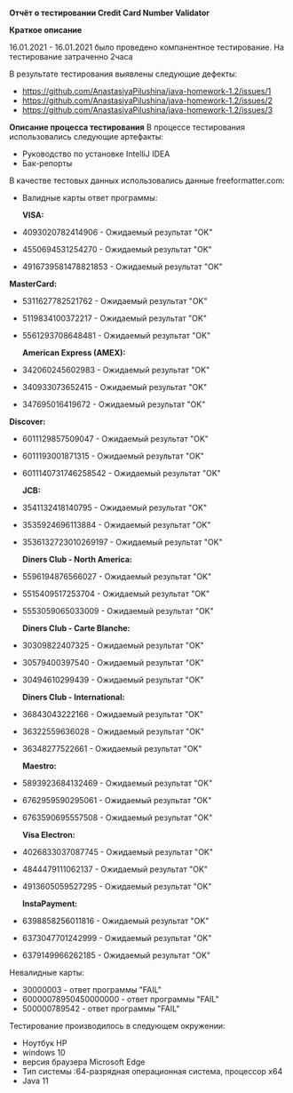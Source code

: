 **Отчёт о тестировании Credit Card Number Validator**

**Краткое описание**

16.01.2021 - 16.01.2021 было проведено компанентное тестирование. 
На тестирование затраченно 2часа

В результате тестирования выявлены следующие дефекты:
* https://github.com/AnastasiyaPilushina/java-homework-1.2/issues/1
* https://github.com/AnastasiyaPilushina/java-homework-1.2/issues/2
* https://github.com/AnastasiyaPilushina/java-homework-1.2/issues/3

**Описание процесса тестирования**
В процессе тестирования использовались следующие артефакты:
* Руководство по установке IntelliJ IDEA
* Бак-репорты

В качестве тестовых данных использовались данные freeformatter.com:
* Валидные карты ответ программы:

  **VISA:**
  
 * 4093020782414906 - Ожидаемый результат "OK"
 * 4550694531254270 - Ожидаемый результат "OK"
  * 4916739581478821853 - Ожидаемый результат "OK"
    
**MasterCard:**

  * 5311627782521762 - Ожидаемый результат "OK"
  * 5119834100372217 - Ожидаемый результат "OK"
  * 5561293708648481 - Ожидаемый результат "OK"
  
    **American Express (AMEX):**
    
  * 342060245602983 - Ожидаемый результат "OK"
 * 340933073652415 - Ожидаемый результат "OK"
  * 347695016419672 - Ожидаемый результат "OK"
  
   **Discover:**
   
  * 6011129857509047 - Ожидаемый результат "OK"
  * 6011193001871315 - Ожидаемый результат "OK"
  * 6011140731746258542 - Ожидаемый результат "OK"
    
    **JCB:**
  * 3541132418140795 - Ожидаемый результат "OK"
  * 3535924696113884 - Ожидаемый результат "OK"
  * 3536132723010269197 - Ожидаемый результат "OK"
    
    **Diners Club - North America:**
    
  * 5596194876566027 - Ожидаемый результат "OK"
  * 5515409517253704 - Ожидаемый результат "OK"
  * 5553059065033009 - Ожидаемый результат "OK" 
    
    **Diners Club - Carte Blanche:**
    
  * 30309822407325 - Ожидаемый результат "OK"
 * 30579400397540 - Ожидаемый результат "OK"
  * 30494610299439 - Ожидаемый результат "OK"
    
    **Diners Club - International:**
    
  * 36843043222166 - Ожидаемый результат "OK"
  * 36322559636028 - Ожидаемый результат "OK"
  * 36348277522661 - Ожидаемый результат "OK"
    
    **Maestro:**
    
  * 5893923684132469 - Ожидаемый результат "OK"
  * 6762959590295061 - Ожидаемый результат "OK"
  * 6763590695557508 - Ожидаемый результат "OK"
    
    **Visa Electron:**
    
  * 4026833037087745 - Ожидаемый результат "OK"
  * 4844479111062137 - Ожидаемый результат "OK"
  * 4913605059527295 - Ожидаемый результат "OK"
    
    **InstaPayment:**
    
  * 6398858256011816 - Ожидаемый результат "OK"
  * 6373047701242999 - Ожидаемый результат "OK"
  * 6379149966262185 - Ожидаемый результат "OK"

 Невалидные карты: 
* 30000003 - ответ программы "FAIL"
* 60000078950450000000 - ответ программы "FAIL"
* 500000789542 - ответ программы "FAIL"

Тестирование производилось в следующем окружении:
* Ноутбук HP
* windows 10
* версия браузера Microsoft Edge
* Тип системы :64-разрядная операционная система, процессор x64
* Java 11


